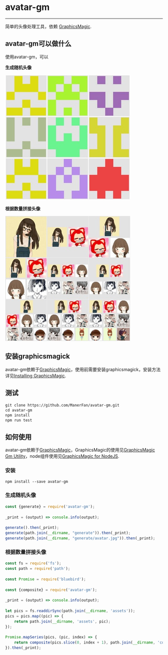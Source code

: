 # avatar-gm
***

简单的头像处理工具，依赖 [GraphicsMagic](http://www.graphicsmagick.org/).

## avatar-gm可以做什么

使用avatar-gm，可以

**生成随机头像**

![generate](pics/generate.jpg)

**根据数量拼接头像**

![composite](pics/composite.jpg)



## 安装graphicsmagick

avatar-gm依赖于[GraphicsMagic](http://www.graphicsmagick.org/)，使用前需要安装graphicsmagick，安装方法详见[Installing GraphicsMagic](http://www.graphicsmagick.org/README.html).



## 测试

```shell
git clone https://github.com/ManerFan/avatar-gm.git
cd avatar-gm
npm install
npm run test
```



## 如何使用

avatar-gm依赖于[GraphicsMagic](http://www.graphicsmagick.org/)，GraphicsMagic的使用见[GraphicsMagic Gm Utility](http://www.graphicsmagick.org/GraphicsMagick.html)，node组件使用见[GraphicsMagic for NodeJS](http://aheckmann.github.io/gm/docs.html).

### 安装

```shell
npm install --save avatar-gm
```


### 生成随机头像

```javascript
const {generate} = require('avatar-gm');

_print = (output) => console.info(output);

generate().then(_print);
generate(path.join(__dirname, "generate")).then(_print);
generate(path.join(__dirname, "generate/avatar.jpg")).then(_print);
```



### 根据数量拼接头像

```javascript
const fs = require('fs');
const path = require('path');

const Promise = require('bluebird');

const {composite} = require('avatar-gm');

_print = (output) => console.info(output);

let pics = fs.readdirSync(path.join(__dirname, 'assets'));
pics = pics.map((pic) => {
    return path.join(__dirname, 'assets', pic);
});

Promise.mapSeries(pics, (pic, index) => {
    return composite(pics.slice(0, index + 1), path.join(__dirname, 'composite', `composite${index + 1}.png`));
}).then(_print);
```

